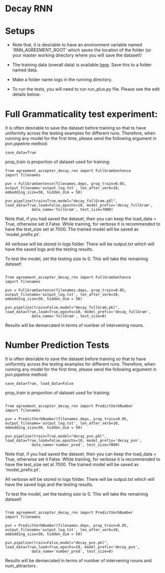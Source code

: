 # Decay RNN 

# Setups

* Note that, it is desirable to have an environment variable named 'RNN_AGREEMENT_ROOT' which saves the location of the folder (or your master working directory where you will save the dataset!) 

* The training data (overall data) is available [here](http://tallinzen.net/media/rnn_agreement/agr_50_mostcommon_10K.tsv.gz). Save this to a folder named data. 

* Make a folder name logs in the running directory. 

* To run the tests, you will need to run run_plus.py file. Please see the edit details below:

# Full Grammaticality test experiment:

It is often desirable to save the dataset before training so that to have uniformity across the testing examples for different runs. Therefore, when running any model for the first time, please send the following argument in pvn.pipeline method:

```
save_data=True
```

prop_train is proportion of dataset used for training:

```
from agreement_acceptor_decay_rnn import FullGramSentence
import filenames

pvn = FullGramSentence(filenames.deps, prop_train=0.05, output_filename='output_log.txt', len_after_verb=10, embedding_size=50, hidden_dim = 50)

pvn.pipeline(train=True,model="decay_fullGram.pkl", load_data=True,load=False,epochs=10, model_prefix='decay_fullGram', 
			data_name='fullGram', test_size=7000)

```

Note that, if you had saved the dataset, then you can keep the load_data = True, otherwise set it False. While training, for verbose it is recommended to have the test_size set at 7000. The trained model will be saved as 'model_prefix.pt'. 

All verbose will be stored in logs folder. There will be output.txt which will have the saved logs and the testing results. 


To test the model, set the testing size to 0. This will take the remaining dataset!

```

from agreement_acceptor_decay_rnn import FullGramSentence
import filenames

pvn = FullGramSentence(filenames.deps, prop_train=0.05, output_filename='output_log.txt', len_after_verb=10, embedding_size=50, hidden_dim = 50)

pvn.pipeline(train=False,model="decay_fullGram.pkl", load_data=True,load=True,epochs=10, model_prefix='decay_fullGram', 
			data_name='fullGram', test_size=0)
```

Results will be demarcated in terms of number of intervening nouns. 

# Number Prediction Tests


It is often desirable to save the dataset before training so that to have uniformity across the testing examples for different runs. Therefore, when running any model for the first time, please send the following argument in pvn.pipeline method:

```
save_data=True, load_data=False
```

prop_train is proportion of dataset used for training:

```

from agreement_acceptor_decay_rnn import PredictVerbNumber
import filenames

pvn = PredictVerbNumber(filenames.deps, prop_train=0.05, output_filename='output_log.txt', len_after_verb=10, embedding_size=50, hidden_dim = 50)

pvn.pipeline(train=True,model="decay_pvn.pkl", load_data=True,load=False,epochs=10, model_prefix='decay_pvn', 
			data_name='number_pred', test_size=7000)
```

Note that, if you had saved the dataset, then you can keep the load_data = True, otherwise set it False. While training, for verbose it is recommended to have the test_size set at 7000. The trained model will be saved as 'model_prefix.pt'. 

All verbose will be stored in logs folder. There will be output.txt which will have the saved logs and the testing results. 


To test the model, set the testing size to 0. This will take the remaining dataset!

```

from agreement_acceptor_decay_rnn import PredictVerbNumber
import filenames

pvn = PredictVerbNumber(filenames.deps, prop_train=0.05, output_filename='output_log.txt', len_after_verb=10, embedding_size=50, hidden_dim = 50)

pvn.pipeline(train=False,model="decay_pvn.pkl", load_data=True,load=True,epochs=10, model_prefix='decay_pvn', 
			data_name='number_pred', test_size=0)

```

Results will be demarcated in terms of number of intervening nouns and num_attractors . 
